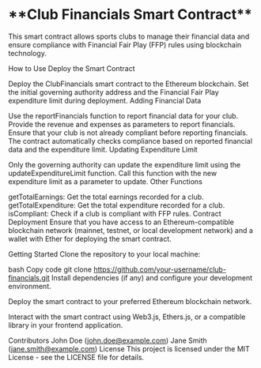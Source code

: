 <h1>**Club Financials Smart Contract**</h1>
This smart contract allows sports clubs to manage their financial data and ensure compliance with Financial Fair Play (FFP) rules using blockchain technology.

How to Use
Deploy the Smart Contract

Deploy the ClubFinancials smart contract to the Ethereum blockchain.
Set the initial governing authority address and the Financial Fair Play expenditure limit during deployment.
Adding Financial Data

Use the reportFinancials function to report financial data for your club.
Provide the revenue and expenses as parameters to report financials.
Ensure that your club is not already compliant before reporting financials.
The contract automatically checks compliance based on reported financial data and the expenditure limit.
Updating Expenditure Limit

Only the governing authority can update the expenditure limit using the updateExpenditureLimit function.
Call this function with the new expenditure limit as a parameter to update.
Other Functions

getTotalEarnings: Get the total earnings recorded for a club.
getTotalExpenditure: Get the total expenditure recorded for a club.
isCompliant: Check if a club is compliant with FFP rules.
Contract Deployment
Ensure that you have access to an Ethereum-compatible blockchain network (mainnet, testnet, or local development network) and a wallet with Ether for deploying the smart contract.

Getting Started
Clone the repository to your local machine:

bash
Copy code
git clone https://github.com/your-username/club-financials.git
Install dependencies (if any) and configure your development environment.

Deploy the smart contract to your preferred Ethereum blockchain network.

Interact with the smart contract using Web3.js, Ethers.js, or a compatible library in your frontend application.

Contributors
John Doe (john.doe@example.com)
Jane Smith (jane.smith@example.com)
License
This project is licensed under the MIT License - see the LICENSE file for details.
